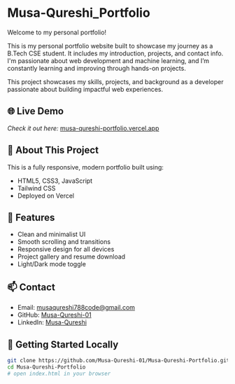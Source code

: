 # Musa-Qureshi_Portfolio
Welcome to my personal portfolio!  

This is my personal portfolio website built to showcase my journey as a B.Tech CSE student. It includes my introduction, projects, and contact info. I'm passionate about web development and machine learning, and I’m constantly learning and improving through hands-on projects.

This project showcases my skills, projects, and background as a developer passionate about building impactful web experiences.

## 🌐 Live Demo
*Check it out here:* [musa-qureshi-portfolio.vercel.app](https://musa-qureshi-portfolio.vercel.app/)

## 📁 About This Project
This is a fully responsive, modern portfolio built using:

- HTML5, CSS3, JavaScript
- Tailwind CSS
- Deployed on Vercel

## 📌 Features
- Clean and minimalist UI
- Smooth scrolling and transitions
- Responsive design for all devices
- Project gallery and resume download
- Light/Dark mode toggle

## 📫 Contact
- Email: musaqureshi788code@gmail.com
- GitHub: [Musa-Qureshi-01](https://github.com/Musa-Qureshi-01)
- LinkedIn: [Musa-Qureshi](https://www.linkedin.com/in/musaqureshi)

## 🚀 Getting Started Locally
```bash
git clone https://github.com/Musa-Qureshi-01/Musa-Qureshi-Portfolio.git
cd Musa-Qureshi-Portfolio
# open index.html in your browser
